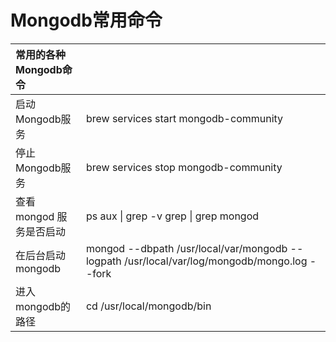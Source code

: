 # Mongodb常用命令

| 常用的各种Mongodb命令 |  |
| :--- | :--- |
| 启动Mongodb服务 | brew services start mongodb-community |
| 停止Mongodb服务 | brew services stop mongodb-community |
| 查看 mongod 服务是否启动 | ps aux \| grep -v grep \| grep mongod |
| 在后台启动 mongodb | mongod --dbpath /usr/local/var/mongodb --logpath /usr/local/var/log/mongodb/mongo.log --fork |
| 进入mongodb的路径 | cd /usr/local/mongodb/bin |










